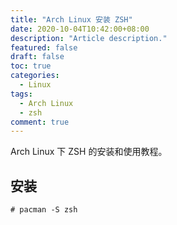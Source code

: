 ```yaml
---
title: "Arch Linux 安装 ZSH"
date: 2020-10-04T10:42:00+08:00
description: "Article description."
featured: false
draft: false
toc: true
categories:
  - Linux
tags:
  - Arch Linux
  - zsh
comment: true
---
```


Arch Linux 下 ZSH 的安装和使用教程。

<!--more-->

## 安装

```shell
# pacman -S zsh
```
